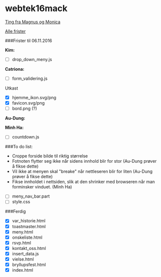 # webtek16mack

[Ting fra Magnus og Monica](https://drive.google.com/drive/folders/0B9KfZs4uc66VS0t3eHZDT1Q2ZnM)

[Alle frister](https://docs.google.com/document/d/1bsnCHb3Hz70xM54buKW69KkVUNSBvf2dBQgLB12PSGI/edit?usp=sharing)

###Frister til 06.11.2016

**Kim:**
- [ ] drop_down_meny.js

**Catriona:**
- [ ] form_validering.js

Utkast
- [x] hjemme_ikon.svg/png
- [x] favicon.svg/png
- [ ] bord.png (?)

**Au-Dung:**


**Minh Ha:**
- [ ] countdown.js

###To do list:
- Croppe forside bilde til riktig størrelse
- Fotnoten flytter seg ikke når sidens innhold blir for stor (Au-Dung prøver å fikse dette)
- Vil ikke at menyen skal "breake" når nettleseren blir for liten (Au-Dung prøver å fikse dette)
- Fikse innholdet i nettsiden, slik at den shrinker med browseren når man forminsker vinduet. (Minh Ha)
- [ ] meny_nav_bar.part
- [ ] style.css

###Ferdig
- [x] var_historie.html
- [x] toastmaster.html
- [x] meny.html
- [x] onskeliste.html
- [x] rsvp.html
- [x] kontakt_oss.html
- [x] insert_data.js
- [x] vielse.html
- [x] bryllupsfest.html
- [x] index.html
